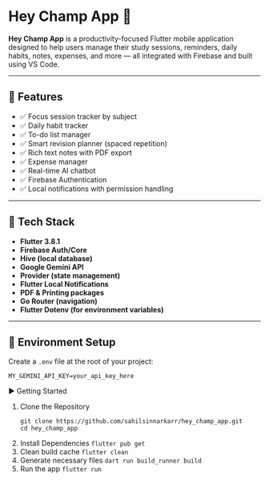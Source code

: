 # Hey Champ App 🚀

**Hey Champ App** is a productivity-focused Flutter mobile application designed to help users manage their study sessions, reminders, daily habits, notes, expenses, and more — all integrated with Firebase and built using VS Code.

---

## 📱 Features

- ✅ Focus session tracker by subject
- ✅ Daily habit tracker
- ✅ To-do list manager
- ✅ Smart revision planner (spaced repetition)
- ✅ Rich text notes with PDF export
- ✅ Expense manager
- ✅ Real-time AI chatbot
- ✅ Firebase Authentication
- ✅ Local notifications with permission handling

---

## 🔧 Tech Stack

- **Flutter 3.8.1**
- **Firebase Auth/Core**
- **Hive (local database)**
- **Google Gemini API**
- **Provider (state management)**
- **Flutter Local Notifications**
- **PDF & Printing packages**
- **Go Router (navigation)**
- **Flutter Dotenv (for environment variables)**

---

## 🔐 Environment Setup

Create a `.env` file at the root of your project:

```env
MY_GEMINI_API_KEY=your_api_key_here
```

▶️ Getting Started
1. Clone the Repository
   ```
   git clone https://github.com/sahilsinnarkarr/hey_champ_app.git
   cd hey_champ_app
   ````
2. Install Dependencies
   `flutter pub get`
3. Clean build cache
   `flutter clean`
4. Generate necessary files
   `dart run build_runner build`
5. Run the app
  `flutter run`
